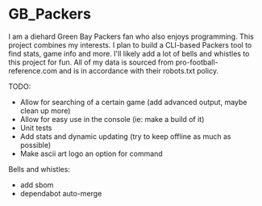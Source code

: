 # GB_Packers
I am a diehard Green Bay Packers fan who also enjoys programming. This project combines my interests. I plan to build a CLI-based Packers tool to find stats, game info and more. I'll likely add a lot of bells and whistles to this project for fun. All of my data is sourced from pro-football-reference.com and is in accordance with their robots.txt policy.

TODO:
* Allow for searching of a certain game (add advanced output, maybe clean up more)
* Allow for easy use in the console (ie: make a build of it)
* Unit tests
* Add stats and dynamic updating (try to keep offline as much as possible)
* Make ascii art logo an option for command

Bells and whistles:
* add sbom
* dependabot auto-merge
